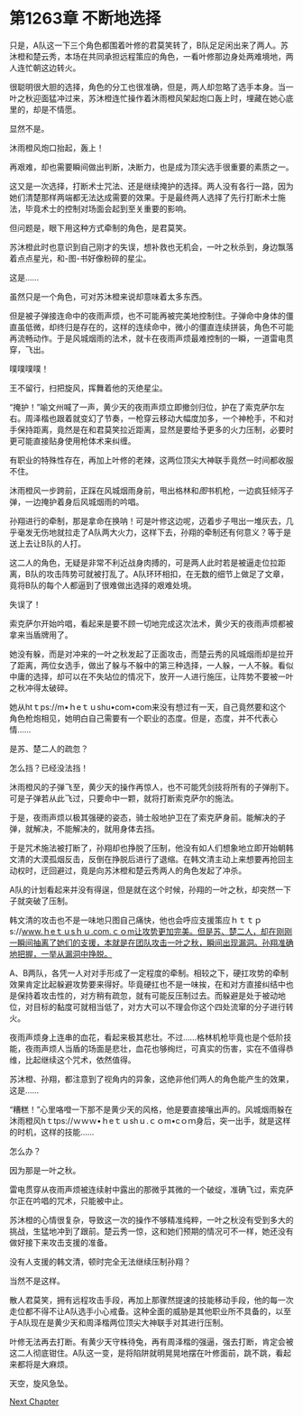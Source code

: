 # 第1263章 不断地选择

只是，A队这一下三个角色都围着叶修的君莫笑转了，B队足足闲出来了两人。苏沐橙和楚云秀，本场在共同承担远程策应的角色，一看叶修那边身处两难境地，两人连忙朝这边转火。

很聪明很大胆的选择，角色的分工也很准确，但是，两人却忽略了选手本身。当一叶之秋迎面猛冲过来，苏沐橙连忙操作着沐雨橙风架起炮口轰上时，埋藏在她心底里的，却是不情愿。

显然不是。

沐雨橙风炮口抬起，轰上！

再艰难，却也需要瞬间做出判断，决断力，也是成为顶尖选手很重要的素质之一。

这又是一次选择，打断术士咒法、还是继续掩护的选择。两人没有各行一路，因为她们清楚那样两端都无法达成需要的效果。于是最终两人选择了先行打断术士施法，毕竟术士的控制对场面会起到至关重要的影响。

但问题是，眼下用这种方式牵制的角色，是君莫笑。

苏沐橙此时也意识到自己刚才的失误，想补救也无机会，一叶之秋杀到，身边飘落着点点星光，和-图-书好像粉碎的星尘。

这是……

虽然只是一个角色，可对苏沐橙来说却意味着太多东西。

但是被子弹接连命中的夜雨声烦，也不可能再被完美地控制住。子弹命中身体的僵直虽低微，却终归是存在的，这样的连续命中，微小的僵直连续拼装，角色不可能再流畅动作。于是风城烟雨的法术，就卡在夜雨声烦最难控制的一瞬，一道雷电贯穿，飞出。

噗噗噗噗！

王不留行，扫把旋风，挥舞着他的灭绝星尘。

“掩护！”喻文州喊了一声，黄少天的夜雨声烦立即撤剑归位，护在了索克萨尔左右。周泽楷也跟着就变幻了节奏，一枪穿云移动大幅度加多，一个神枪手，不和对手保持距离，竟然是在和君莫笑拉近距离，显然是要给予更多的火力压制，必要时更可能直接贴身使用枪体术来纠缠。

有职业的特殊性存在，再加上叶修的老辣，这两位顶尖大神联手竟然一时间都收服不住。

沐雨橙风一步跨前，正踩在风城烟雨身前，甩出格林和*图*书机枪，一边疯狂倾泻子弹，一边掩护着身后风城烟雨的吟唱。

孙翔进行的牵制，那是拿命在换呐！可是叶修这边呢，迈着步子甩出一堆灰去，几乎毫发无伤地就拉走了A队两大火力，这样下去，孙翔的牵制还有何意义？等于是送上去让B队的人打。

这二人的角色，无疑是非常不利近战身肉搏的，可是两人此时若是被逼走位拉距离，B队的攻击阵势可就被打乱了。A队环环相扣，在无数的细节上做足了文章，竟将B队的每个人都逼到了很难做出选择的艰难处境。

失误了！

索克萨尔开始吟唱，看起来是要不顾一切地完成这次法术，黄少天的夜雨声烦都被拿来当盾牌用了。

她没有躲，而是对冲来的一叶之秋发起了正面攻击，而楚云秀的风城烟雨却是拉开了距离，两位女选手，做出了躲与不躲中的第三种选择，一人躲，一人不躲。看似中庸的选择，却可以在不失站位的情况下，放开一人进行施压，让阵势不要被一叶之秋冲得太破碎。

她从htｔps://m•ｈeｔｕshu•com•com来没有想过有一天，自己竟然要和这个角色枪炮相见，她明白自己需要有一个职业的态度。但是，态度，并不代表心情……

是苏、楚二人的疏忽？

怎么挡？已经没法挡！

沐雨橙风的子弹飞至，黄少天的操作再惊人，也不可能凭剑技将所有的子弹削下。可是子弹若从此飞过，只要命中一颗，就将打断索克萨尔的施法。

于是，夜雨声烦以极其强硬的姿态，骑士般地护卫在了索克萨身前。能解决的子弹，就解决，不能解决的，就用身体去挡。

于是咒术施法被打断了，孙翔却也挣脱了压制，他没有如人们想象地立即开始朝韩文清的大漠孤烟反击，反倒在挣脱后进行了退缩。在韩文清主动上来想要再抢回主动权时，迂回避过，竟是向苏沐橙和楚云秀两人的角色发起了冲杀。

A队的计划看起来并没有得逞，但是就在这个时候，孙翔的一叶之秋，却突然一下子就突破了压制。

韩文清的攻击也不是一味地只图自己痛快，他也会呼应支援策应ｈｔｔｐs://www.ｈeｔｕsｈｕ.com.ｃｏm让攻势更加完美。但是苏、楚二人，却在刚刚一瞬间抽离了她们的支援，本就是在团队攻击一叶之秋，瞬间出现漏洞。孙翔准确地把握，一举从漏洞中挣脱。

A、B两队，各凭一人对对手形成了一定程度的牵制。相较之下，硬扛攻势的牵制效果肯定比起躲避攻势要来得好。毕竟硬扛也不是一味挨，在和对方直接纠结中也是保持着攻击性的，对方稍有疏忽，就有可能反压制过去。而躲避是处于被动地位，对目标的黏度可就相当低了，对方大可以不理会你这个四处流窜的分子进行转火。

夜雨声烦身上连串的血花，看起来极其悲壮。不过……格林机枪毕竟也是个低阶技能，夜雨声烦人当盾的场面是悲壮，血花也够绚烂，可真实的伤害，实在不值得恭维，比起继续这个咒术，依然值得。

苏沐橙、孙翔，都注意到了视角内的异象，这绝非他们两人的角色能产生的效果，这是……

“糟糕！”心里咯噔一下那不是黄少天的风格，他是要直接嚷出声的。风城烟雨躲在沐雨橙风hｔtps://ｗｗｗ•ｈeｔｕshｕ.ｃｏm•cｏｍ身后，突一出手，就是这样的时机，这样的技能……

怎么办？

因为那是一叶之秋。

雷电贯穿从夜雨声烦被连续射中露出的那微乎其微的一个破绽，准确飞过，索克萨尔正在吟唱的咒术，只能被中止。

苏沐橙的心情很复杂，导致这一次的操作不够精准纯粹，一叶之秋没有受到多大的挑战，生猛地冲到了跟前。楚云秀一惊，这和她们预期的情况可不一样，她还没有做好接下来攻击支援的准备。

没有人支援的韩文清，顿时完全无法继续压制孙翔？

当然不是这样。

散人君莫笑，拥有远程攻击手段，再加上那骤然提速的技能移动手段，他的每一次走位都不得不让A队选手小心戒备。这种全面的威胁是其他职业所不具备的，以至于A队现在是黄少天和周泽楷两位顶尖大神联手对其进行压制。

叶修无法再去打断。有黄少天守株待兔，再有周泽楷的强逼，强去打断，肯定会被这二人彻底钳住。A队这一变，是将陷阱就明晃晃地摆在叶修面前，跳不跳，看起来都将是大麻烦。

天空，旋风急坠。



[Next Chapter](%E7%AC%AC1264%E7%AB%A0%20%E6%89%80%E8%B0%93%E9%AD%94%E6%9C%AF%E5%B8%88.md)